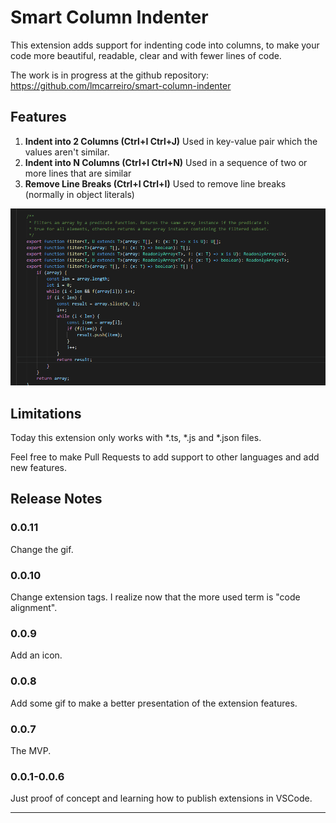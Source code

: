 # Smart Column Indenter

This extension adds support for indenting code into columns, to make your code more beautiful, readable, clear and with fewer lines of code.

The work is in progress at the github repository: https://github.com/lmcarreiro/smart-column-indenter

## Features

1. **Indent into 2 Columns (Ctrl+I Ctrl+J)** Used in key-value pair which the values aren't similar.
2. **Indent into N Columns (Ctrl+I Ctrl+N)** Used in a sequence of two or more lines that are similar
3. **Remove Line Breaks (Ctrl+I Ctrl+I)** Used to remove line breaks (normally in object literals)

![Demo](demo.gif)

## Limitations

Today this extension only works with *.ts, *.js and *.json files. 

Feel free to make Pull Requests to add support to other languages and add new features.

## Release Notes

### 0.0.11

Change the gif.

### 0.0.10

Change extension tags. I realize now that the more used term is "code alignment".

### 0.0.9

Add an icon.

### 0.0.8

Add some gif to make a better presentation of the extension features.

### 0.0.7

The MVP.

### 0.0.1-0.0.6

Just proof of concept and learning how to publish extensions in VSCode.

-----------------------------------------------------------------------------------------------------------
